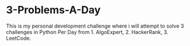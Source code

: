 # 3-Problems-A-Day
 This is my personal development challenge where i will attempt to solve 3 challenges in Python Per Day from 1. AlgoExpert, 2. HackerRank, 3. LeetCode.

 
